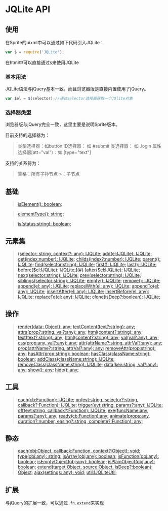 # JQLite API

<h2 id="cid_0">使用</h2>

在Sprite的uixml中可以通过如下代码引入JQLite：
```javascript
var $ = require('JQLite');
```

在html中可以直接通过<code>$</code>来使用JQLite

### 基本用法

JQLite语法与jQuery基本一致，而且浏览器版是直接内置使用了jQuery。

```javascript
var $el = $(selector);//通过selector选择器获取一个JQlite对象
```

### 选择器类型

浏览器版与jQuery完全一致，这里主要是说明Sprite版本。

目前支持的选择器为：

> 类型选择器：如button
> ID选择器： 如 #submit
> 类选择器： 如 .login
> 属性选择器[att="val"）：如 [type="text"]


支持的关系符为：

> 空格：所有子孙节点
> &gt;：子节点

<h2 id="cid_1">基础</h2>

> [isElement(): boolean;](#)

> [elementType(): string;](#)

> [is(status:string): boolean;](#)



<h2 id="cid_2">元素集</h2>

> [(selector: string, context?: any): IJQLite;](#)
> [add(el:IJQLite): IJQLite;](#)
> [get(index:number): IJQLite;](#)
> [childs(index?:number): IJQLite;](#)
> [parent(): IJQLite;](#)
> [find(selector:string): IJQLite;](#)
> [first(): IJQLite;](#)
> [last(): IJQLite;](#)
> [before($el:IJQLite): IJQLite;](#)
> [after($el:IJQLite): IJQLite;](#)
> [next(selector:string): IJQLite;](#)
> [prev(selector:string): IJQLite;](#)
> [siblings(selector:string): IJQLite;](#)
> [empty(): IJQLite;](#)
> [remove(): IJQLite;](#)
> [append(el: any): IJQLite;](#)
> [replaceWith(el: any): IJQLite;](#)
> [appendTo(el: any): IJQLite;](#)
> [insertAfter(el: any): IJQLite;](#)
> [insertBefore(el: any): IJQLite;](#)
> [replaceTo(el: any): IJQLite;](#)
> [clone(isDeep?:boolean): IJQLite;](#)


<h2 id="cid_3">操作</h2>

> [render(data: Object): any;](#)
> [textContent(text?:string): any;](#)
> [attrs(prop?:string, val?:any): any;](#)
> [html(content?:string): any;](#)
> [text(text?:string): any;](#)
> [html(content?:string): any;](#)
> [val(val?:any): any;](#)
> [css(prop:any, val?:any): any;](#)
> [attr(attrName?:string, attrVal?:any): any;](#)
> [prop(attrName?:string, attrVal?:any): any;](#)
> [removeAttr(prop:string): any;](#)
> [hasAttr(prop:string): boolean;](#)
> [hasClass(className:string): boolean;](#)
> [addClass(className:string): IJQLite;](#)
> [removeClass(className:string): IJQLite;](#)
> [data(key:string, val?:any): any;](#)
> [show(): any;](#)
> [hide(): any;](#)


<h2 id="cid_4">工具</h2>

> [each(cb:Function): IJQLite;](#)
> [on(evt:string, selector?:string, callback?:Function): IJQLite;](#)
> [trigger(evt:string, params?:any): IJQLite;](#)
> [off(evt:string, callback?:Function): IJQLite;](#)
> [exe(funcName:any, params?:any): any;](#)
> [ready(cb:Function):any;](#)
> [animate(props:any, duration?:number, easing?:string, complete?:Function): any;](#)


<h2 id="cid_5">静态</h2>

> [each(obj:Object, callback:Function, context?:Object): void;](#)
> [	type(obj:any): string;](#)
> [	isArray(obj:any): boolean;](#)
> [	isFunction(obj:any): boolean;](#)
> [	isEmptyObject(obj:any): boolean;](#)
> [	isPlainObject(obj:any): boolean;](#)
> [	extend(target:Object, source:Object, isDeep?:boolean): Object;](#)
> [	ajax(settings: any): void;](#)
> [	util:IJQLiteUtil;](#)



<h2 id="cid_6">扩展</h2>

与jQuery的扩展一致，可以通过<code>.fn.extend</code>来实现